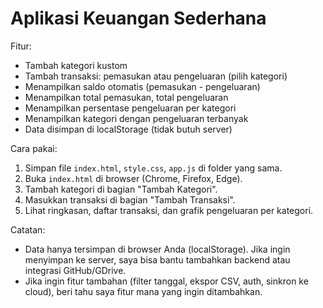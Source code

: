# Aplikasi Keuangan Sederhana

Fitur:
- Tambah kategori kustom
- Tambah transaksi: pemasukan atau pengeluaran (pilih kategori)
- Menampilkan saldo otomatis (pemasukan - pengeluaran)
- Menampilkan total pemasukan, total pengeluaran
- Menampilkan persentase pengeluaran per kategori
- Menampilkan kategori dengan pengeluaran terbanyak
- Data disimpan di localStorage (tidak butuh server)

Cara pakai:
1. Simpan file `index.html`, `style.css`, `app.js` di folder yang sama.
2. Buka `index.html` di browser (Chrome, Firefox, Edge).
3. Tambah kategori di bagian "Tambah Kategori".
4. Masukkan transaksi di bagian "Tambah Transaksi".
5. Lihat ringkasan, daftar transaksi, dan grafik pengeluaran per kategori.

Catatan:
- Data hanya tersimpan di browser Anda (localStorage). Jika ingin menyimpan ke server, saya bisa bantu tambahkan backend atau integrasi GitHub/GDrive.
- Jika ingin fitur tambahan (filter tanggal, ekspor CSV, auth, sinkron ke cloud), beri tahu saya fitur mana yang ingin ditambahkan.